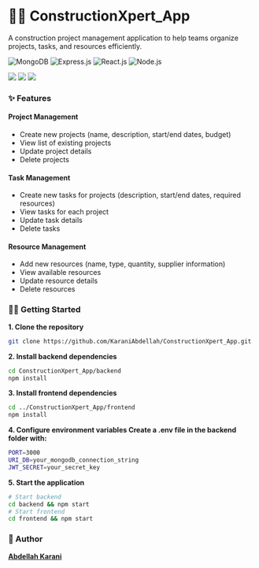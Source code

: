 # 👷‍♂️ ConstructionXpert_App
A construction project management application to help teams organize projects, tasks, and resources efficiently.

![MongoDB](https://img.shields.io/badge/MongoDB-4EA94B?style=for-the-badge&logo=mongodb&logoColor=white)
![Express.js](https://img.shields.io/badge/Express.js-404D59?style=for-the-badge&logo=express&logoColor=white)
![React.js](https://img.shields.io/badge/React.js-20232A?style=for-the-badge&logo=react&logoColor=61DAFB)
![Node.js](https://img.shields.io/badge/Node.js-43853D?style=for-the-badge&logo=node.js&logoColor=white)


<img src="main.png">
<img src="auth.png">
<img src="home.png">


### ✨ Features

#### Project Management

<ul>
    <li>Create new projects (name, description, start/end dates, budget) </li>
    <li>View list of existing projects</li>
    <li>Update project details</li>
    <li>Delete projects</li>
</ul>

#### Task Management

<ul>
    <li> Create new tasks for projects (description, start/end dates, required resources) </li>
    <li>View tasks for each project</li>
    <li>Update task details</li>
    <li>Delete tasks</li>
</ul>

#### Resource Management

<ul>
    <li>Add new resources (name, type, quantity, supplier information)</li>
    <li>View available resources</li>
    <li>Update resource details</li>
    <li>Delete resources</li>
</ul>

### 👨‍💻 Getting Started 

<b>1. Clone the repository</b>

```bash
git clone https://github.com/KaraniAbdellah/ConstructionXpert_App.git
```

<b>2. Install backend dependencies</b>

```bash
cd ConstructionXpert_App/backend
npm install
```

<b>3. Install frontend dependencies</b>

```bash
cd ../ConstructionXpert_App/frontend
npm install
```


<b>4. Configure environment variables Create a .env file in the backend folder with:</b>

```bash
PORT=3000
URI_DB=your_mongodb_connection_string
JWT_SECRET=your_secret_key
```

<b>5. Start the application</b>

```bash
# Start backend
cd backend && npm start
# Start frontend
cd frontend && npm start
```

### 👥 Author

**<a href="https://www.linkedin.com/in/abdellah-karani-965928294/">Abdellah Karani</a>**

